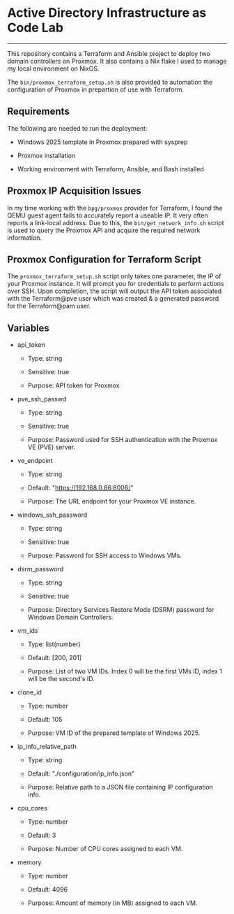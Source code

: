 # Active Directory Infrastructure as Code Lab
---

This repository contains a Terraform and Ansible project to deploy two domain controllers on Proxmox. It also contains a Nix flake I used to manage my local environment on NixOS.

The `bin/proxmox_terraform_setup.sh` is also provided to automation the configuration of Proxmox in prepartion of use with Terraform. 

## Requirements

The following are needed to run the deployment:

- Windows 2025 template in Proxmox prepared with sysprep

- Proxmox installation

- Working environment with Terraform, Ansible, and Bash installed

## Proxmox IP Acquisition Issues

In my time working with the `bpg/proxmox` provider for Terraform, I found the QEMU guest agent fails to accurately report a useable IP. It very often reports a link-local address. Due to this, the `bin/get_network_info.sh` script is used to query the Proxmox API and acquire the required network information.


## Proxmox Configuration for Terraform Script

The `proxmox_terraform_setup.sh` script only takes one parameter, the IP of your Proxmox instance. It will prompt you for credentials to perform actions over SSH. Upon completion, the script will output the API token associated with the Terraform@pve user which was created & a generated password for the Terraform@pam user.

## Variables

- api_token

    - Type: string

    - Sensitive: true

    - Purpose: API token for Proxmox
  
- pve_ssh_passwd

    - Type: string

    - Sensitive: true

    - Purpose: Password used for SSH authentication with the Proxmox VE (PVE) server.

- ve_endpoint

    - Type: string

    - Default: "https://192.168.0.86:8006/"

    - Purpose: The URL endpoint for your Proxmox VE instance.

- windows_ssh_password

    - Type: string

    - Sensitive: true

    - Purpose: Password for SSH access to Windows VMs.

- dsrm_password

    - Type: string

    - Sensitive: true

    - Purpose: Directory Services Restore Mode (DSRM) password for Windows Domain Controllers.

- vm_ids

    - Type: list(number)

    - Default: [200, 201]

    - Purpose: List of two VM IDs. Index 0 will be the first VMs ID, index 1 will be the second's ID.

- clone_id

    - Type: number

    - Default: 105

    - Purpose: VM ID of the prepared template of Windows 2025.

- ip_info_relative_path

    - Type: string

    - Default: "./configuration/ip_info.json"

    - Purpose: Relative path to a JSON file containing IP configuration info.

- cpu_cores

    - Type: number

    - Default: 3

    - Purpose: Number of CPU cores assigned to each VM.

- memory

    - Type: number

    - Default: 4096

    - Purpose: Amount of memory (in MB) assigned to each VM.
